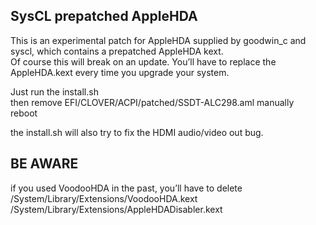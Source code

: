 ## SysCL prepatched AppleHDA
This is an experimental patch for AppleHDA supplied by goodwin_c and syscl, which contains a prepatched AppleHDA kext.  
Of course this will break on an update. You’ll have to replace the AppleHDA.kext every time you upgrade your system.  

Just run the install.sh  
then remove EFI/CLOVER/ACPI/patched/SSDT-ALC298.aml manually  
reboot

the install.sh will also try to fix the HDMI audio/video out bug.  

## BE AWARE
if you used VoodooHDA in the past, you’ll have to delete  
/System/Library/Extensions/VoodooHDA.kext  
/System/Library/Extensions/AppleHDADisabler.kext  